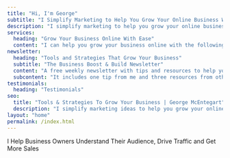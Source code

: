 ```yaml
---
title: "Hi, I'm George"
subtitle: "I Simplify Marketing to Help You Grow Your Online Business With Clarity and Confidence"
description: "I simplify marketing to help you grow your online business with clarity and confidence."
services: 
  heading: "Grow Your Business Online With Ease"
  content: "I can help you grow your business online with the following options..."
newsletter: 
  heading: "Tools and Strategies That Grow Your Business"
  subtitle: "The Business Boost & Build Newsletter"
  content: "A free weekly newsletter with tips and resources to help you grow your business with clarity and confidence."
  subcontent: "It includes one tip from me and three resources from others."
testimonials:
  heading: "Testimonials"
seo:
  title: "Tools & Strategies To Grow Your Business | George McEntegart"
  description: "I simplify marketing ideas to help you grow your online business with clarity and confidence."
layout: "home"
permalink: /index.html
---
```



I Help Business Owners Understand Their Audience, Drive Traffic and Get More Sales
